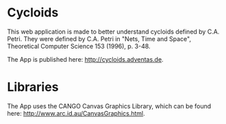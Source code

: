 # Cycloids
This web application is made to better understand cycloids defined by C.A. Petri. They were defined by C.A. Petri in "Nets, Time and Space", Theoretical Computer Science 153 (1996), p. 3-48.

The App is published here: http://cycloids.adventas.de.

# Libraries
The App uses the CANGO Canvas Graphics Library, which can be found here: http://www.arc.id.au/CanvasGraphics.html.
